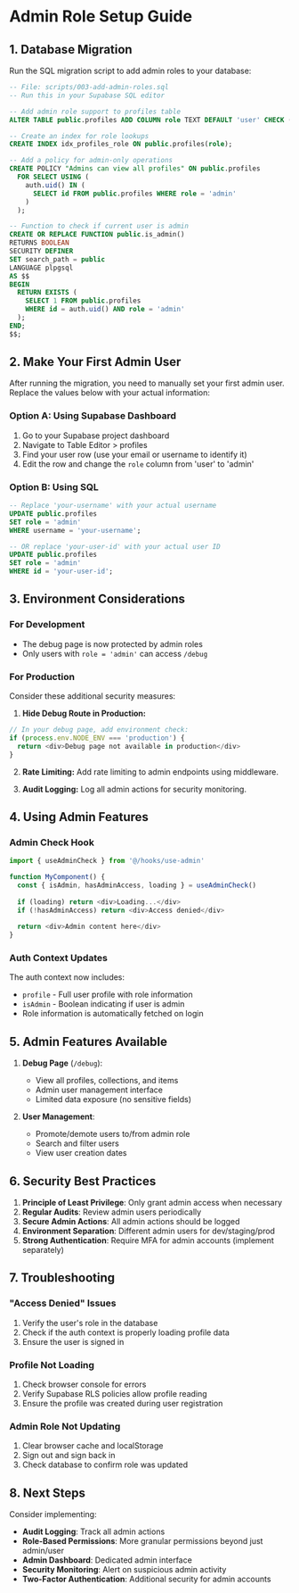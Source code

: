# Admin Role Setup Guide

## 1. Database Migration

Run the SQL migration script to add admin roles to your database:

```sql
-- File: scripts/003-add-admin-roles.sql
-- Run this in your Supabase SQL editor

-- Add admin role support to profiles table
ALTER TABLE public.profiles ADD COLUMN role TEXT DEFAULT 'user' CHECK (role IN ('user', 'admin'));

-- Create an index for role lookups
CREATE INDEX idx_profiles_role ON public.profiles(role);

-- Add a policy for admin-only operations
CREATE POLICY "Admins can view all profiles" ON public.profiles
  FOR SELECT USING (
    auth.uid() IN (
      SELECT id FROM public.profiles WHERE role = 'admin'
    )
  );

-- Function to check if current user is admin
CREATE OR REPLACE FUNCTION public.is_admin()
RETURNS BOOLEAN
SECURITY DEFINER
SET search_path = public
LANGUAGE plpgsql
AS $$
BEGIN
  RETURN EXISTS (
    SELECT 1 FROM public.profiles 
    WHERE id = auth.uid() AND role = 'admin'
  );
END;
$$;
```

## 2. Make Your First Admin User

After running the migration, you need to manually set your first admin user. Replace the values below with your actual information:

### Option A: Using Supabase Dashboard
1. Go to your Supabase project dashboard
2. Navigate to Table Editor > profiles
3. Find your user row (use your email or username to identify it)
4. Edit the row and change the `role` column from 'user' to 'admin'

### Option B: Using SQL
```sql
-- Replace 'your-username' with your actual username
UPDATE public.profiles 
SET role = 'admin' 
WHERE username = 'your-username';

-- OR replace 'your-user-id' with your actual user ID
UPDATE public.profiles 
SET role = 'admin' 
WHERE id = 'your-user-id';
```

## 3. Environment Considerations

### For Development
- The debug page is now protected by admin roles
- Only users with `role = 'admin'` can access `/debug`

### For Production
Consider these additional security measures:

1. **Hide Debug Route in Production:**
```typescript
// In your debug page, add environment check:
if (process.env.NODE_ENV === 'production') {
  return <div>Debug page not available in production</div>
}
```

2. **Rate Limiting:**
Add rate limiting to admin endpoints using middleware.

3. **Audit Logging:**
Log all admin actions for security monitoring.

## 4. Using Admin Features

### Admin Check Hook
```typescript
import { useAdminCheck } from '@/hooks/use-admin'

function MyComponent() {
  const { isAdmin, hasAdminAccess, loading } = useAdminCheck()
  
  if (loading) return <div>Loading...</div>
  if (!hasAdminAccess) return <div>Access denied</div>
  
  return <div>Admin content here</div>
}
```

### Auth Context Updates
The auth context now includes:
- `profile` - Full user profile with role information
- `isAdmin` - Boolean indicating if user is admin
- Role information is automatically fetched on login

## 5. Admin Features Available

1. **Debug Page** (`/debug`):
   - View all profiles, collections, and items
   - Admin user management interface
   - Limited data exposure (no sensitive fields)

2. **User Management**:
   - Promote/demote users to/from admin role
   - Search and filter users
   - View user creation dates

## 6. Security Best Practices

1. **Principle of Least Privilege**: Only grant admin access when necessary
2. **Regular Audits**: Review admin users periodically
3. **Secure Admin Actions**: All admin actions should be logged
4. **Environment Separation**: Different admin users for dev/staging/prod
5. **Strong Authentication**: Require MFA for admin accounts (implement separately)

## 7. Troubleshooting

### "Access Denied" Issues
1. Verify the user's role in the database
2. Check if the auth context is properly loading profile data
3. Ensure the user is signed in

### Profile Not Loading
1. Check browser console for errors
2. Verify Supabase RLS policies allow profile reading
3. Ensure the profile was created during user registration

### Admin Role Not Updating
1. Clear browser cache and localStorage
2. Sign out and sign back in
3. Check database to confirm role was updated

## 8. Next Steps

Consider implementing:
- **Audit Logging**: Track all admin actions
- **Role-Based Permissions**: More granular permissions beyond just admin/user
- **Admin Dashboard**: Dedicated admin interface
- **Security Monitoring**: Alert on suspicious admin activity
- **Two-Factor Authentication**: Additional security for admin accounts
